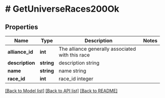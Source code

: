 # # GetUniverseRaces200Ok

## Properties

Name | Type | Description | Notes
------------ | ------------- | ------------- | -------------
**alliance_id** | **int** | The alliance generally associated with this race |
**description** | **string** | description string |
**name** | **string** | name string |
**race_id** | **int** | race_id integer |

[[Back to Model list]](../../README.md#models) [[Back to API list]](../../README.md#endpoints) [[Back to README]](../../README.md)
